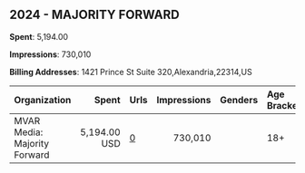 ## 2024 - MAJORITY FORWARD 
**Spent**: 5,194.00

**Impressions**: 730,010

**Billing Addresses**: 1421 Prince St Suite 320,Alexandria,22314,US

|Organization|Spent|Urls|Impressions|Genders|Age Brackets|Country Codes|
|:---|---:|:---|---:|:---|:---|:---|
|MVAR Media: Majority Forward|5,194.00 USD|[0](https://www.snap.com/political-ads/asset/b8951e7605d40038997c55301bc613a17ec382eeb01a2a22e9122b7c20da3e04?mediaType=jpg)|730,010||18+|united states|
